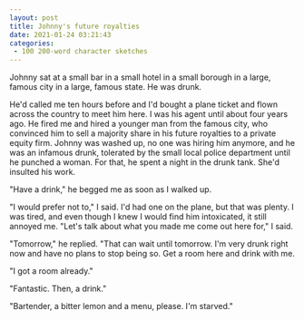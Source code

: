 ```yaml
---
layout: post
title: Johnny's future royalties
date: 2021-01-24 03:21:43
categories:
 - 100 200-word character sketches
---
```


Johnny sat at a small bar in a small hotel in a small borough in a large, famous city in a large, famous state. He was drunk.

He'd called me ten hours before and I'd bought a plane ticket and flown across the country to meet him here. I was his agent until about four years ago. He fired me and hired a younger man from the famous city, who convinced him to sell a majority share in his future royalties to a private equity firm. Johnny was washed up, no one was hiring him anymore, and he was an infamous drunk, tolerated by the small local police department until he punched a woman. For that, he spent a night in the drunk tank. She'd insulted his work.

"Have a drink," he begged me as soon as I walked up.

"I would prefer not to," I said. I'd had one on the plane, but that was plenty. I was tired, and even though I knew I would find him intoxicated, it still annoyed me. "Let's talk about what you made me come out here for," I said.

"Tomorrow," he replied. "That can wait until tomorrow. I'm very drunk right now and have no plans to stop being so. Get a room here and drink with me.

"I got a room already."

"Fantastic. Then, a drink."

"Bartender, a bitter lemon and a menu, please. I'm starved."
